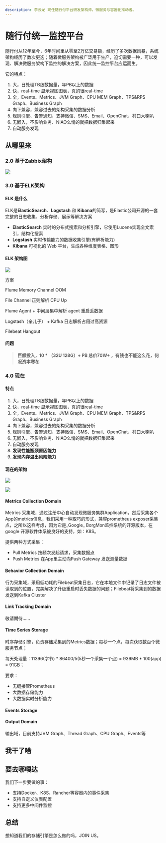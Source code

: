 ```yaml
---
description: 李云龙 现任随行付平台研发架构师，微服务与容器化推动者。
---
```


# 随行付统一监控平台

随行付从12年至今，6年时间里从零至2万亿交易额，经历了多次数据风暴，系统架构经历了数次更迭；随着微服务架构被广泛用于生产，迫切需要一种，可以发现、解决微服务架构下监控的解决方案，因此统一监控平台应运而生。

它的特点：

1. 大，日处理TB级数据量，年PB以上的数据
2. 快，real-time 显示视图图表，真的很real-time
3. 全，Events、Metrics、JVM Graph、CPU MEM Graph、TPS&RPS Graph、Business Graph
4. 向下兼容，兼容过去的架构采集的数据分析
5. 规则引擎、告警通知，支持微信、SMS、Email、OpenChat、村口大喇叭
6. 无嵌入，不影响业务、NIAO么悄的就把数据归集起来
7. 自动服务发现



## 从哪里来



### 2.0 基于Zabbix架构

![](../.gitbook/assets/image%20%281%29.png)



### 3.0 基于ELK架构

#### ELK 是什么

ELK是**ElasticSearch**、**Logstash** 和 **Kibana**的简写，是Elastic公司开源的一套完整的日志收集、分析存储、展示等解决方案

* **ElasticSearch** 实时的分布式搜索和分析引擎，它使用Lucene实现全文索引，结构化搜索
* **Logstash** 实时传输能力的数据收集引擎\(有解析能力\)
* **Kibana** 可视化的 Web 平台，生成各种维度表格、图形

#### ELK 架构图

![](../.gitbook/assets/image%20%282%29.png)



方案

Flume  Memory Channel OOM  

File Channel  正则解析  CPU Up

Flume Agent + 中间层集中解析  agent 重启丢数据

Logstash（亲儿子） + Kafka  日志解析占用过高资源

Filebeat  Hangout 



#### 问题

> **巨额投入，10 \* （32U 128G）+ PB 总价70W+ ，有钱也不能这么花，何况资本寒冬**





### 4.0 现在

#### 特点

1. 大，日处理TB级数据量，年PB以上的数据
2. 快，real-time 显示视图图表，真的很real-time
3. 全，Events、Metrics、JVM Graph、CPU MEM Graph、TPS&RPS Graph、Business Graph
4. 向下兼容，兼容过去的架构采集的数据分析
5. 规则引擎、告警通知，支持微信、SMS、Email、OpenChat、村口大喇叭
6. 无嵌入，不影响业务、NIAO么悄的就把数据归集起来
7. 自动服务发现
8. **发现性能瓶颈原因能力**
9. **发现内存溢出风险能力**

#### 现在的架构

![](../.gitbook/assets/image%20%283%29.png)

![](../.gitbook/assets/image.png)

#### Metrics Collection Domain

Metrics 采集域，通过注册中心自动发现微服务集群Application，然后采集各个App的metrics信息，我们采用一种取巧的形式，兼容prometheus exposer采集点，之所以这样考虑，因为它是_Google_ BorgMon监控系统的开源版本，在google 开源软件体系被良好的支持，如：K8S。

提供两种方式采集：

* Pull   Metrics 按频次发起请求，采集数据点
* Push Metrics 在App里主动向Push Gateway 发送测量数据

#### Behavior Collection Domain

行为采集域，采用低功耗的Filebeat采集日志，它在本地文件中记录了日志文件被读取到的位置，完美解决了升级重启时丢失数据的问题；Filebeat将采集到的数据发送到Kafka Cluster

#### Link Tracking Domain

敬请期待……

#### Time Series Storage

时序存储引擎，负责存储采集到的Metrics数据；每秒一个点，每次获取数百个微服务节点；

每天处理量：11396\(字节\) \* 86400/5\(5秒一个采集一个点\) = 939MB \* 100\(app\) = 91GB；

要求：

* 无缝接管Prometheus
* 大数据存储能力
* 大数据实时分析能力











#### Events Storage

#### 

#### Output Domain

输出域，目前支持JVM Graph、Thread Graph、CPU Graph、Events等







## 我干了啥



## 要去哪嘎达

我们下一步要做的事：

* 支持Docker、K8S、Rancher等容器内的事件采集
* 支持自定义仪表配置
* 支持更多中间件监控

## 总结

想知道我们的存储引擎是怎么做的吗，JOIN US。



